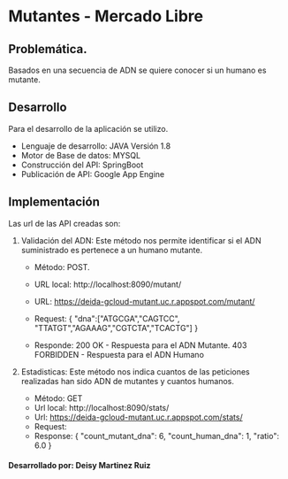 # Mutantes - Mercado Libre

## Problemática.
 Basados en una secuencia de ADN se quiere conocer si un humano es mutante.
 
## Desarrollo
Para el desarrollo de la aplicación se utilizo. 

- Lenguaje de desarrollo: JAVA Versión 1.8
- Motor de Base de datos: MYSQL
- Construcción del API: SpringBoot
- Publicación de API: Google App Engine



 ## Implementación
 Las url de las API creadas son:
 
 1. Validación del ADN: Este método nos permite identificar si el ADN suministrado es pertenece a un humano mutante. 
    * Método: POST.
    * URL local: http://localhost:8090/mutant/
    * URL: https://deida-gcloud-mutant.uc.r.appspot.com/mutant/
    * Request: 
    {
     "dna":["ATGCGA","CAGTCC", "TTATGT","AGAAAG","CGTCTA","TCACTG"]
    }
    
    * Responde: 200 OK - Respuesta para el ADN Mutante.
              403 FORBIDDEN - Respuesta para el ADN Humano
    
 2. Estadisticas: Este método nos indica cuantos de las peticiones realizadas han sido ADN de mutantes y cuantos humanos. 
    * Método: GET
    * Url local: http://localhost:8090/stats/
    * Url: https://deida-gcloud-mutant.uc.r.appspot.com/stats/
    * Request:
    * Response:
      {
       "count_mutant_dna": 6,
       "count_human_dna": 1,
       "ratio": 6.0
      }
 
 
 #### Desarrollado por: Deisy Martinez Ruiz ####
